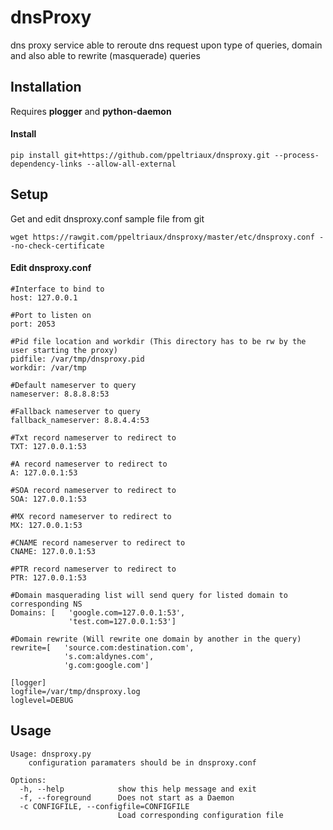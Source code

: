 # dnsProxy

dns proxy service able to reroute dns request upon type of queries, domain and also able to rewrite (masquerade) queries

## Installation

Requires **plogger** and **python-daemon**

#### Install
```
pip install git+https://github.com/ppeltriaux/dnsproxy.git --process-dependency-links --allow-all-external
```

## Setup

Get and edit dnsproxy.conf sample file from git

```
wget https://rawgit.com/ppeltriaux/dnsproxy/master/etc/dnsproxy.conf --no-check-certificate
```

#### Edit dnsproxy.conf

```
#Interface to bind to
host: 127.0.0.1
```

```
#Port to listen on
port: 2053
```

```
#Pid file location and workdir (This directory has to be rw by the user starting the proxy)
pidfile: /var/tmp/dnsproxy.pid
workdir: /var/tmp
```
```
#Default nameserver to query
nameserver: 8.8.8.8:53
```

```
#Fallback nameserver to query
fallback_nameserver: 8.8.4.4:53
```

```
#Txt record nameserver to redirect to
TXT: 127.0.0.1:53
```

```
#A record nameserver to redirect to
A: 127.0.0.1:53
```

```
#SOA record nameserver to redirect to
SOA: 127.0.0.1:53
```

```
#MX record nameserver to redirect to
MX: 127.0.0.1:53
```

```
#CNAME record nameserver to redirect to
CNAME: 127.0.0.1:53
```

```
#PTR record nameserver to redirect to
PTR: 127.0.0.1:53
```

```
#Domain masquerading list will send query for listed domain to corresponding NS
Domains: [   'google.com=127.0.0.1:53',
             'test.com=127.0.0.1:53']
```

```
#Domain rewrite (Will rewrite one domain by another in the query)
rewrite=[   'source.com:destination.com',
            's.com:aldynes.com',
            'g.com:google.com']
```

```
[logger]
logfile=/var/tmp/dnsproxy.log
loglevel=DEBUG
```

## Usage

```
Usage: dnsproxy.py
    configuration paramaters should be in dnsproxy.conf

Options:
  -h, --help            show this help message and exit
  -f, --foreground      Does not start as a Daemon
  -c CONFIGFILE, --configfile=CONFIGFILE
                        Load corresponding configuration file
```
